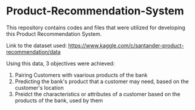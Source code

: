 # Product-Recommendation-System
This repository contains codes and files that were utilized for developing this Product Recommendation System.

Link to the dataset used: https://www.kaggle.com/c/santander-product-recommendation/data

Using this data, 3 objectives were achieved:
1. Pairing Customers with vaarious products of the bank
2. Predicting the bank's product that a customer may need, based on the customer's location
3. Preidct the characteristics or attributes of a customer based on the products of the bank, used by them
